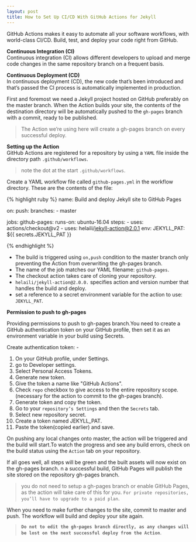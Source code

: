 ```yaml
---
layout: post
title: How to Set Up CI/CD With GitHub Actions for Jekyll
---
```

GitHub Actions makes it easy to automate all your software workflows, with world-class CI/CD. Build, test, and deploy your code right from GitHub. 

**Continuous Integration (CI)**<br>
Continuous integration (CI) allows different developers to upload and merge code changes in the same repository branch on a frequent basis.

**Continuous Deployment (CD)**<br>
In continuous deployment (CD), the new code that’s been introduced and that’s passed the CI process is automatically implemented in production.

First and foremost we need a Jekyll project hosted on GitHub preferably on the master branch. When the Action builds your site, the contents of the destination directory will be automatically pushed to the `gh-pages` branch with a commit, ready to be published.

> The Action we’re using here will create a gh-pages branch on every successful deploy.

**Setting up the Action**<br>
GitHub Actions are registered for a repository by using a `YAML` file inside the directory path `.github/workflows`. 

> note the dot at the start `.github/workflows`. 

Create a YAML workflow file called `github-pages.yml` in the workflow directory. These are the contents of the file:

{% highlight ruby %}
name: Build and deploy Jekyll site to GitHub Pages

on:
  push:
    branches:
      - master

jobs:
  github-pages:
    runs-on: ubuntu-16.04
    steps:
      - uses: actions/checkout@v2
      - uses: helaili/jekyll-action@2.0.1
        env:
          JEKYLL_PAT: ${{ secrets.JEKYLL_PAT }}

{% endhighlight %}

* The build is triggered using `on,push` condition to the master branch only preventing the Action from overwriting the gh-pages branch.
* The name of the job matches our YAML filename: `github-pages`.
* The checkout action takes care of cloning your repository.
* `helaili/jekyll-action@2.0.0.` specifies action and version number that handles the build and deploy.
* set a reference to a secret environment variable for the action to use: `JEKYLL_PAT`.

**Permission to push to gh-pages**

Providing permissions to push to gh-pages branch.You need to create a GitHub authentication token on your GitHub profile, then set it as an environment variable in your build using Secrets.<br>

Create authentication token: -

1. On your GitHub profile, under Settings.
2. go to Developer settings. 
3. Select Personal Access Tokens.
4. Generate new token. 
5. Give the token a name like "GitHub Actions".
6. Check `repo` checkbox to give access to the entire repository scope.(necessary for the action to commit to the gh-pages branch).
7. Generate token and copy the token.
8. Go to your `repository’s Settings` and then the `Secrets` tab.
9. Select new repository secret. 
10. Create a token named JEKYLL_PAT.
11. Paste the token(copied earlier) and save.

On pushing any local changes onto master, the action will be triggered and the build will start.To watch the progress and see any build errors, check on the build status using the `Action` tab on your repository.

If all goes well, all steps will be green and the built assets will now exist on the gh-pages branch. n a successful build, GitHub Pages will publish the site stored on the repository gh-pages branch.

> you do not need to setup a gh-pages branch or enable GitHub Pages, as the action will take care of this for you. `For private repositories, you’ll have to upgrade to a paid plan`.

When you need to make further changes to the site, commit to master and push. The workflow will build and deploy your site again.

> **`Do not to edit the gh-pages branch directly, as any changes will be lost on the next successful deploy from the Action`**.


